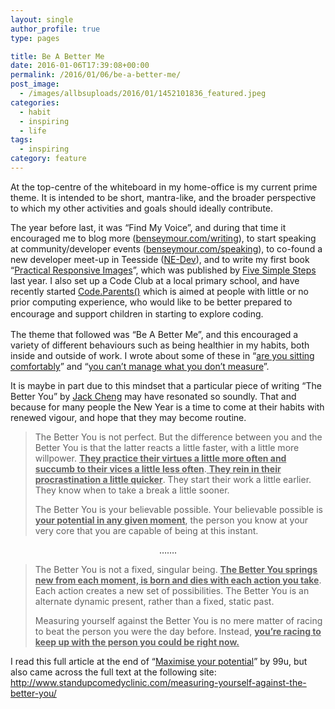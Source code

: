 ```yaml
---
layout: single
author_profile: true
type: pages

title: Be A Better Me
date: 2016-01-06T17:39:08+00:00
permalink: /2016/01/06/be-a-better-me/
post_image:
  - /images/allbsuploads/2016/01/1452101836_featured.jpeg
categories:
  - habit
  - inspiring
  - life
tags:
  - inspiring
category: feature
---
```

At the top-centre of the whiteboard in my home-office is my current prime theme. It is intended to be short, mantra-like, and the broader perspective to which my other activities and goals should ideally contribute.

The year before last, it was “Find My Voice”, and during that time it encouraged me to blog more (<a title="Ben Seymour: Writing" href="http://benseymour.com/writing/" target="_blank">benseymour.com/writing</a>), to start speaking at community/developer events (<a title="Ben Seymour: Speaking" href="http://benseymour.com/speaking/" target="_blank">benseymour.com/speaking</a>), to co-found a new developer meet-up in Teesside (<a title="NE Dev" href="http://nedev.io/" target="_blank">NE-Dev</a>), and to write my first book “<a title="Practical Responsive Images book" href="http://www.fivesimplesteps.com/products/practical-responsive-images" target="_blank">Practical Responsive Images</a>”, which was published by <a title="Five Simple Steps" href="http://www.fivesimplesteps.com/collections/books" target="_blank">Five Simple Steps</a> last year. I also set up a Code Club at a local primary school, and have recently started <a href="http://codeparents.org/" target="_blank">Code.Parents()</a> which is aimed at people with little or no prior computing experience, who would like to be better prepared to encourage and support children in starting to explore coding<span style="line-height: 1.5;">.</span>

The theme that followed was “Be A Better Me”, and this encouraged a variety of different behaviours such as being healthier in my habits, both inside and outside of work. I wrote about some of these in &#8220;<a title="Are you sitting comfortably?" href="https://www.youtube.com/watch?v=gUPDMrid3qY" target="_blank">are you sitting comfortably</a>&#8221; and “<a title="You can't manage what you don't measure" href="/2015/04/22/you-cant-manage-what-you-dont-measure/" target="_blank">you can’t manage what you don’t measure</a>”.

It is maybe in part due to this mindset that a particular piece of writing “The Better You&#8221; by <a title="Jack Cheng" href="http://jackcheng.com/" target="_blank">Jack Cheng</a> may have resonated so soundly. That and because for many people the New Year is a time to come at their habits with renewed vigour, and hope that they may become routine.

> The Better You is not perfect. But the difference between you and the Better You is that the latter reacts a little faster, with a little more willpower. <u>**They practice their virtues a little more often and succumb to their vices a little less often**</u>.<u> **They rein in their procrastination a little quicker**</u>. They start their work a little earlier. They know when to take a break a little sooner.
>
> The Better You is your believable possible. Your believable possible is **<u>your potential in any given moment</u>**, the person you know at your very core that you are capable of being at this instant.

<p style="text-align: center;">
  …….
</p>

> The Better You is not a fixed, singular being. <u>**The Better You springs new from each moment, is born and dies with each action you take**</u>. Each action creates a new set of possibilities. The Better You is an alternate dynamic present, rather than a fixed, static past.
>
> Measuring yourself against the Better You is no mere matter of racing to beat the person you were the day before. Instead, **<u>you’re racing to keep up with the person you could be right now.</u>**

I read this full article at the end of “<a title="Maximise Your Potential" href="http://www.amazon.co.uk/gp/product/1477800891/ref=as_li_tl?ie=UTF8&camp=1634&creative=19450&creativeASIN=1477800891&linkCode=as2&tag=kenobi-21" target="_blank">Maximise your potential</a>” by 99u, but also came across the full text at the following site: <a title="http://www.standupcomedyclinic.com/measuring-yourself-against-the-better-you/" href="http://www.standupcomedyclinic.com/measuring-yourself-against-the-better-you/" target="_blank">http://www.standupcomedyclinic.com/measuring-yourself-against-the-better-you/</a>

